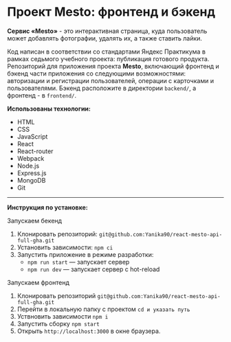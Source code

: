 # Проект Mesto: фронтенд и бэкенд

**Сервис «Mesto»** - это интерактивная страница, куда пользователь может добавлять фотографии, удалять их, а также ставить лайки.

Код написан в соответствии со стандартами Яндекс Практикума в рамках седьмого учебного проекта: публикация готового продукта.
Репозиторий для приложения проекта **Mesto**, включающий фронтенд и бэкенд части приложения со следующими возможностями: авторизации и регистрации пользователей, операции с карточками и пользователями. Бэкенд расположите в директории `backend/`, а фронтенд - в `frontend/`.

**Использованы технологии:**

- HTML
- CSS
- JavaScript
- React
- React-router
- Webpack
- Node.js
- Express.js
- MongoDB
- Git
  
---

**Инструкция по установке:**

Запускаем бекенд
1. Клонировать репозиторий: `git@github.com:Yanika90/react-mesto-api-full-gha.git`
2. Установить зависимости: `npm ci`
3. Запустить приложение в режиме разработки:
   - `npm run start` — запускает сервер
   - `npm run dev` — запускает сервер с hot-reload

Запускаем фронтенд
1. Клонировать репозиторий `git@github.com:Yanika90/react-mesto-api-full-gha.git`
2. Перейти в локальную папку с проектом `cd и указать путь`
3. Уствновить зависимости `npm i`
4. Запустить сборку `npm start`
5. Открыть `http://localhost:3000` в окне браузера.

   

<!-- 
## Ссылки на проект

IP 51.250.99.170

Frontend https://mesto.yanika90.nomoreparties.co

Backend https://api.mesto.yanika90.nomoreparties.co

[![Статус тестов](../../actions/workflows/tests.yml/badge.svg)](../../actions/workflows/tests.yml)
 -->
